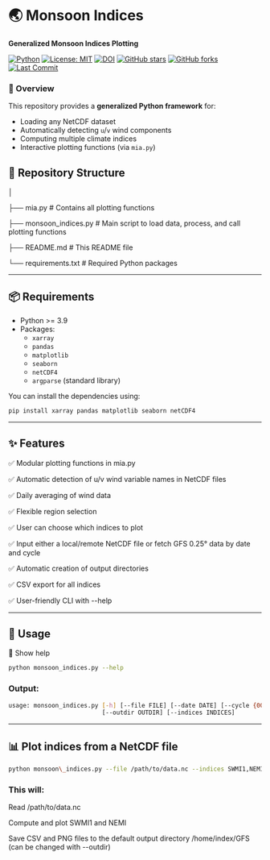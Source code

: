 # 🌏 Monsoon Indices 
**Generalized Monsoon Indices Plotting**

[![Python](https://img.shields.io/badge/Python-3.9%2B-blue.svg)](https://www.python.org/)
[![License: MIT](https://img.shields.io/badge/License-MIT-green.svg)](LICENSE)
[![DOI](https://zenodo.org/badge/DOI/10.5281/zenodo.1234567.svg)](https://doi.org/10.5281/zenodo.1234567)
[![GitHub stars](https://img.shields.io/github/stars/jeongyik/monsoon_indices)](https://github.com/jeongyik/monsoon_indices/stargazers)
[![GitHub forks](https://img.shields.io/github/forks/jeongyik/monsoon_indices)](https://github.com/jeongyik/monsoon_indices/network/members)
[![Last Commit](https://img.shields.io/github/last-commit/jeongyik/monsoon_indices)](https://github.com/jeongyik/monsoon_indices/commits/main)



### 📖 Overview
This repository provides a **generalized Python framework** for:  
- Loading any NetCDF dataset  
- Automatically detecting `u`/`v` wind components  
- Computing multiple climate indices  
- Interactive plotting functions (via `mia.py`)  

## 📂 Repository Structure 

│

├── mia.py                 # Contains all plotting functions

├── monsoon\_indices.py     # Main script to load data, process, and call plotting functions

├── README.md              # This README file

└── requirements.txt       # Required Python packages

-------
## 📦 Requirements 

- Python >= 3.9  
- Packages:  
  - `xarray`  
  - `pandas`  
  - `matplotlib`  
  - `seaborn`  
  - `netCDF4`  
  - `argparse` (standard library)  

You can install the dependencies using:  

```bash
pip install xarray pandas matplotlib seaborn netCDF4
```
-----
## ✨ Features

✅ Modular plotting functions in mia.py

✅ Automatic detection of u/v wind variable names in NetCDF files

✅ Daily averaging of wind data

✅ Flexible region selection

✅ User can choose which indices to plot

✅ Input either a local/remote NetCDF file or fetch GFS 0.25° data by date and cycle

✅ Automatic creation of output directories

✅ CSV export for all indices

✅ User-friendly CLI with --help

-------

## 🚀 Usage
📖 Show help

```bash
python monsoon_indices.py --help
```

### Output:
``` bash
usage: monsoon_indices.py [-h] [--file FILE] [--date DATE] [--cycle {00z,06z,12z,18z}]
                          [--outdir OUTDIR] [--indices INDICES]
```
-----
## 📊 Plot indices from a NetCDF file

```bash
python monsoon\_indices.py --file /path/to/data.nc --indices SWMI1,NEMI
```
### This will:

Read /path/to/data.nc

Compute and plot SWMI1 and NEMI

Save CSV and PNG files to the default output directory /home/index/GFS (can be changed with --outdir)

















